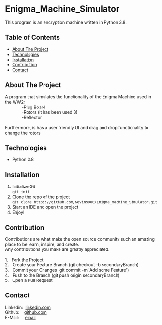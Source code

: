 # Enigma_Machine_Simulator
![]() <br />
This program is an encryption machine written in Python 3.8.    

## Table of Contents
* [About The Project](#about-the-project)  <br />
* [Technologies](#technologies)  <br />
* [Installation](#installation)  
* [Contribution](#contribution)  
* [Contact](#contact)  

## About The Project
A program that simulates the functionality of the Enigma Machine used in the WW2: <br />
&nbsp;&nbsp;&nbsp;&nbsp;&nbsp;&nbsp;&nbsp;&nbsp;&nbsp;&nbsp;&nbsp;&nbsp;&nbsp;&nbsp;-Plug Board <br />
&nbsp;&nbsp;&nbsp;&nbsp;&nbsp;&nbsp;&nbsp;&nbsp;&nbsp;&nbsp;&nbsp;&nbsp;&nbsp;&nbsp;-Rotors (it has been used 3) <br />
&nbsp;&nbsp;&nbsp;&nbsp;&nbsp;&nbsp;&nbsp;&nbsp;&nbsp;&nbsp;&nbsp;&nbsp;&nbsp;&nbsp;-Reflector <br />
<br />
Furthermore, is has a user friendly UI and drag and drop functionality to change the rotors 

## Technologies
* Python 3.8       

## Installation
1. Initialize Git <br />
`git init`
2. Clone the repo of the project <br />
`git clone https://github.com/Kevin9000/Enigma_Machine_Simulator.git`
3. Start an IDE and open the project <br />
4. Enjoy! 

## Contribution
Contributions are what make the open source community such an amazing place to be learn, inspire, and create. <br /> Any contributions you make are greatly appreciated. <br /><br />
1.&nbsp;&nbsp; Fork the Project <br />
2.&nbsp;&nbsp; Create your Feature Branch (git checkout -b secondaryBranch) <br />
3.&nbsp;&nbsp; Commit your Changes (git commit -m 'Add some Feature') <br />
4.&nbsp;&nbsp; Push to the Branch (git push origin secondaryBranch) <br />
5.&nbsp;&nbsp; Open a Pull Request <br />

## Contact
Linkedin:&nbsp;&nbsp;[linkedin.com](http://linkedin.com/in/kevin-wang-83ab931b1) <br />
Github:&nbsp;&nbsp;&nbsp;&nbsp;[github.com](http://github.com/Kevin9000) <br />
E-Mail:&nbsp;&nbsp;&nbsp;&nbsp;&nbsp;[email](mailto:kevinwang9000@gmail.com) <br />
